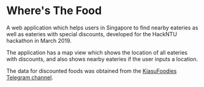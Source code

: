 # Where's The Food
A web application which helps users in Singapore to find nearby eateries as well as eateries with special discounts, developed for the HackNTU hackathon in March 2019.

The application has a map view which shows the location of all eateries with discounts, and also shows nearby eateries if the user inputs a location.

The data for discounted foods was obtained from the [KiasuFoodies Telegram channel](t.me/kiasufoodies).
